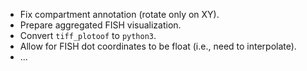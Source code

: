 
- Fix compartment annotation (rotate only on XY).
- Prepare aggregated FISH visualization.
- Convert `tiff_plotoof` to `python3`.
- Allow for FISH dot coordinates to be float (i.e., need to interpolate).
- ...